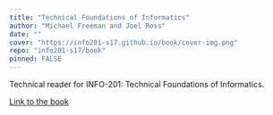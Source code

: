 ```yaml
---
title: "Technical Foundations of Informatics"
author: "Michael Freeman and Joel Ross"
date: ""
cover: "https://info201-s17.github.io/book/cover-img.png"
repo: "info201-s17/book"
pinned: FALSE
---
```


Technical reader for INFO-201: Technical Foundations of Informatics.

[Link to the book](https://info201-s17.github.io/book/)
